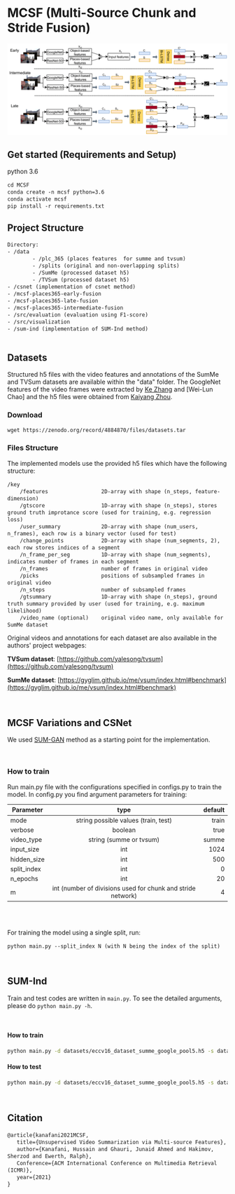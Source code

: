 # MCSF (Multi-Source Chunk and Stride Fusion)


![MCSF](/imgs/mcsf.png)

## Get started (Requirements and Setup)

python 3.6


```
cd MCSF
conda create -n mcsf python=3.6
conda activate mcsf  
pip install -r requirements.txt
```
## Project Structure
```
Directory: 
- /data
        - /plc_365 (places features  for summe and tvsum)
        - /splits (original and non-overlapping splits)
        - /SumMe (processed dataset h5)
        - /TVSum (processed dataset h5)
- /csnet (implementation of csnet method)
- /mcsf-places365-early-fusion 
- /mcsf-places365-late-fusion 
- /mcsf-places365-intermediate-fusion
- /src/evaluation (evaluation using F1-score)
- /src/visualization 
- /sum-ind (implementation of SUM-Ind method)


```
## Datasets
Structured h5 files with the video features and annotations of the SumMe and TVSum datasets are available within the "data" folder. The GoogleNet features of the video frames were extracted by [Ke Zhang](https://github.com/kezhang-cs) and [Wei-Lun Chao] and the h5 files were obtained from [Kaiyang Zhou](https://github.com/KaiyangZhou/pytorch-vsumm-reinforce). 


### Download
```
wget https://zenodo.org/record/4884870/files/datasets.tar

```

### Files Structure

The implemented models use the provided h5 files which have the following structure:
```
/key
    /features                 2D-array with shape (n_steps, feature-dimension)
    /gtscore                  1D-array with shape (n_steps), stores ground truth improtance score (used for training, e.g. regression loss)
    /user_summary             2D-array with shape (num_users, n_frames), each row is a binary vector (used for test)
    /change_points            2D-array with shape (num_segments, 2), each row stores indices of a segment
    /n_frame_per_seg          1D-array with shape (num_segments), indicates number of frames in each segment
    /n_frames                 number of frames in original video
    /picks                    positions of subsampled frames in original video
    /n_steps                  number of subsampled frames
    /gtsummary                1D-array with shape (n_steps), ground truth summary provided by user (used for training, e.g. maximum likelihood)
    /video_name (optional)    original video name, only available for SumMe dataset
```
Original videos and annotations for each dataset are also available in the authors' project webpages:

**TVSum dataset**: [https://github.com/yalesong/tvsum](https://github.com/yalesong/tvsum) 


**SumMe dataset**: [https://gyglim.github.io/me/vsum/index.html#benchmark](https://gyglim.github.io/me/vsum/index.html#benchmark)


<br/>

## MCSF Variations and CSNet
We used [SUM-GAN](https://github.com/j-min/Adversarial_Video_Summary) method as a starting point for the implementation.

<br/>

### How to train

 Run main.py file with the configurations specified in configs.py to train the model.
 In config.py you find argument parameters for training:

| Parameter        | type           | default  |
| ------------- |:-------------:| -----:|
| mode     | string  possible values (train, test) | train
| verbose      | boolean      |   true |
| video_type | string (summe or tvsum)      |    summe |
| input_size | int     |    1024 |
| hidden_size | int     |    500 |
| split_index | int     |    0 |
| n_epochs | int     |    20 |
| m | int  (number of divisions used for chunk and stride network)   |    4 |

<br/>
<br/>


For training the model using a single split, run:

```
python main.py --split_index N (with N being the index of the split)
```
<br/>



## SUM-Ind

Train and test codes are written in `main.py`. To see the detailed arguments, please do `python main.py -h`.

<br/>

#### How to train

```bash
python main.py -d datasets/eccv16_dataset_summe_google_pool5.h5 -s datasets/summe_splits.json -m summe --gpu 0 --save-dir log/summe-split0 --split-id 0 --verbose
```

#### How to test

```bash
python main.py -d datasets/eccv16_dataset_summe_google_pool5.h5 -s datasets/summe_splits.json -m summe --gpu 0 --save-dir log/summe-split0 --split-id 0 --evaluate --resume path_to_your_model.pth.tar --verbose --save-results
```
<br/>

## Citation
```
@article{kanafani2021MCSF, 
   title={Unsupervised Video Summarization via Multi-source Features},
   author={Kanafani, Hussain and Ghauri, Junaid Ahmed and Hakimov, Sherzod and Ewerth, Ralph}, 
   Conference={ACM International Conference on Multimedia Retrieval (ICMR)}, 
   year={2021} 
}
```
